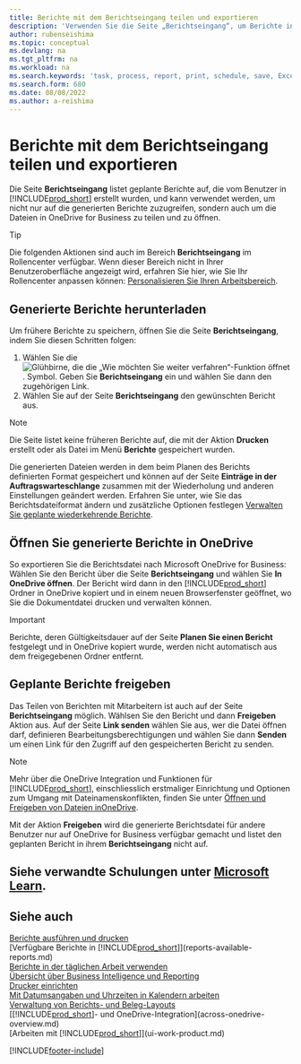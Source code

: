 ```yaml
---
title: Berichte mit dem Berichtseingang teilen und exportieren
description: 'Verwenden Sie die Seite „Berichtseingang“, um Berichte in Business Central herunterzuladen, freizugeben und zu exportieren.'
author: rubenseishima
ms.topic: conceptual
ms.devlang: na
ms.tgt_pltfrm: na
ms.workload: na
ms.search.keywords: 'task, process, report, print, schedule, save, Excel, PDF, dataset, export, report inbox, onedrive,'
ms.search.form: 680
ms.date: 08/08/2022
ms.author: a-reishima
---
```

# <a name="share-and-export-reports-with-the-report-inbox" />Berichte mit dem Berichtseingang teilen und exportieren

Die Seite **Berichtseingang** listet geplante Berichte auf, die vom Benutzer in [!INCLUDE[prod_short](includes/prod_short.md)] erstellt wurden, und kann verwendet werden, um nicht nur auf die generierten Berichte zuzugreifen, sondern auch um die Dateien in OneDrive for Business zu teilen und zu öffnen.

> [!TIP]
> Die folgenden Aktionen sind auch im Bereich **Berichtseingang** im Rollencenter verfügbar. Wenn dieser Bereich nicht in Ihrer Benutzeroberfläche angezeigt wird, erfahren Sie hier, wie Sie Ihr Rollencenter anpassen können: [Personalisieren Sie Ihren Arbeitsbereich](ui-personalization-user.md).

## <a name="download-generated-reports" />Generierte Berichte herunterladen

Um frühere Berichte zu speichern, öffnen Sie die Seite **Berichtseingang**, indem Sie diesen Schritten folgen:

1. Wählen Sie die ![Glühbirne, die die „Wie möchten Sie weiter verfahren“-Funktion öffnet](media/ui-search/search_small.png "Wie möchten Sie weiter verfahren?"). Symbol. Geben Sie **Berichtseingang** ein und wählen Sie dann den zugehörigen Link.  
2. Wählen Sie auf der Seite **Berichtseingang** den gewünschten Bericht aus.

> [!NOTE]
> Die Seite listet keine früheren Berichte auf, die mit der Aktion **Drucken** erstellt oder als Datei im Menü **Berichte** gespeichert wurden.
>
> Die generierten Dateien werden in dem beim Planen des Berichts definierten Format gespeichert und können auf der Seite **Einträge in der Auftragswarteschlange** zusammen mit der Wiederholung und anderen Einstellungen geändert werden. Erfahren Sie unter, wie Sie das Berichtsdateiformat ändern und zusätzliche Optionen festlegen [Verwalten Sie geplante wiederkehrende Berichte](ui-work-report.md#manage-scheduled-recurring-reports).

## <a name="open-generated-reports-in-onedrive" />Öffnen Sie generierte Berichte in OneDrive

So exportieren Sie die Berichtsdatei nach Microsoft OneDrive for Business: Wählen Sie den Bericht über die Seite **Berichtseingang** und wählen Sie **In OneDrive öffnen**. Der Bericht wird dann in den [!INCLUDE[prod_short](includes/prod_short.md)] Ordner in OneDrive kopiert und in einem neuen Browserfenster geöffnet, wo Sie die Dokumentdatei drucken und verwalten können.

> [!IMPORTANT]
>
> Berichte, deren Gültigkeitsdauer auf der Seite **Planen Sie einen Bericht** festgelegt und in OneDrive kopiert wurde, werden nicht automatisch aus dem freigegebenen Ordner entfernt.

## <a name="share-scheduled-reports" />Geplante Berichte freigeben

Das Teilen von Berichten mit Mitarbeitern ist auch auf der Seite **Berichtseingang** möglich. Wählsen Sie den Bericht und dann **Freigeben** Aktion aus. Auf der Seite **Link senden** wählen Sie aus, wer die Datei öffnen darf, definieren Bearbeitungsberechtigungen und wählen Sie dann **Senden** um einen Link für den Zugriff auf den gespeicherten Bericht zu senden.

> [!NOTE]
> Mehr über die OneDrive Integration und Funktionen für [!INCLUDE[prod_short](includes/prod_short.md)], einschliesslich erstmaliger Einrichtung und Optionen zum Umgang mit Dateinamenskonflikten, finden Sie unter [Öffnen und Freigeben von Dateien inOneDrive](across-share-onedrive.md).
>
> Mit der Aktion **Freigeben** wird die generierte Berichtsdatei für andere Benutzer nur auf OneDrive for Business verfügbar gemacht und listet den geplanten Bericht in ihrem **Berichtseingang** nicht auf.

## <a name="see-related-training-at-microsoft-learn" />Siehe verwandte Schulungen unter [Microsoft Learn](/learn/paths/build-reports/).

## <a name="see-also" />Siehe auch

[Berichte ausführen und drucken](ui-work-report.md)  
[Verfügbare Berichte in [!INCLUDE[prod_short](includes/prod_short.md)]](reports-available-reports.md)  
[Berichte in der täglichen Arbeit verwenden](reports-use-reports.md)  
[Übersicht über Business Intelligence und Reporting](reports-bi-reporting.md)  
[Drucker einrichten](ui-specify-printer-selection-reports.md)  
[Mit Datumsangaben und Uhrzeiten in Kalendern arbeiten](ui-enter-date-ranges.md)  
[Verwaltung von Berichts- und Beleg-Layouts](ui-manage-report-layouts.md)  
[[!INCLUDE[prod_short](includes/prod_short.md)]- und OneDrive-Integration](across-onedrive-overview.md)  
[Arbeiten mit [!INCLUDE[prod_short](includes/prod_short.md)]](ui-work-product.md)  

[!INCLUDE[footer-include](includes/footer-banner.md)]
